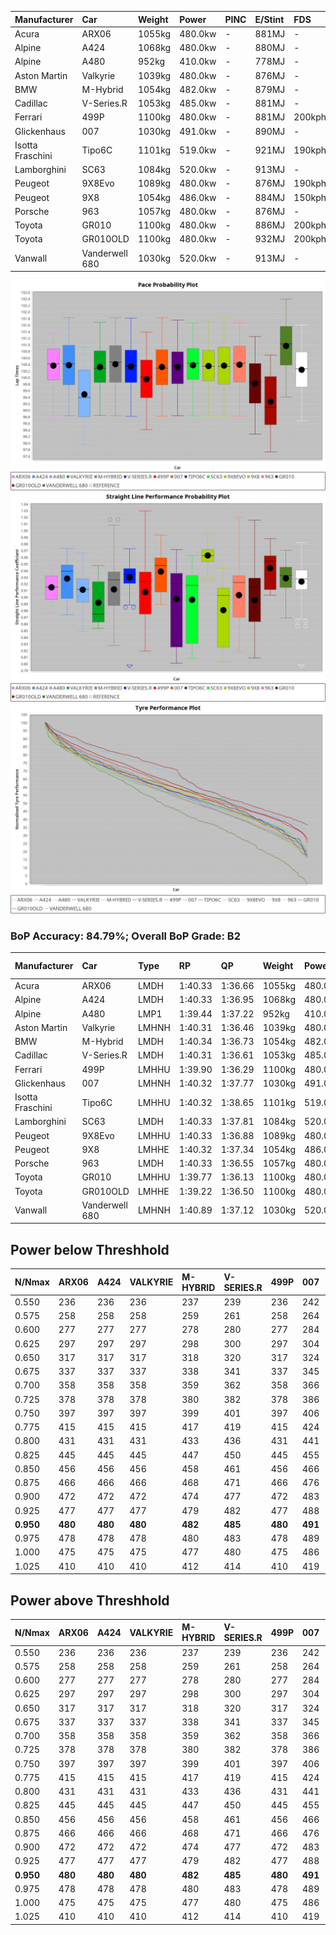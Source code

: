 | Manufacturer     | Car            | Weight | Power   | PINC    | E/Stint | FDS     |
|:-|:-|:-|:-|:-|:-|:-|
| Acura            | ARX06          | 1055kg | 480.0kw |    -    | 881MJ   |    -    |
| Alpine           | A424           | 1068kg | 480.0kw |    -    | 880MJ   |    -    |
| Alpine           | A480           | 952kg  | 410.0kw |    -    | 778MJ   |    -    |
| Aston Martin     | Valkyrie       | 1039kg | 480.0kw |    -    | 876MJ   |    -    |
| BMW              | M-Hybrid       | 1054kg | 482.0kw |    -    | 879MJ   |    -    |
| Cadillac         | V-Series.R     | 1053kg | 485.0kw |    -    | 881MJ   |    -    |
| Ferrari          | 499P           | 1100kg | 480.0kw |    -    | 881MJ   | 200kph  |
| Glickenhaus      | 007            | 1030kg | 491.0kw |    -    | 890MJ   |    -    |
| Isotta Fraschini | Tipo6C         | 1101kg | 519.0kw |    -    | 921MJ   | 190kph  |
| Lamborghini      | SC63           | 1084kg | 520.0kw |    -    | 913MJ   |    -    |
| Peugeot          | 9X8Evo         | 1089kg | 480.0kw |    -    | 876MJ   | 190kph  |
| Peugeot          | 9X8            | 1054kg | 486.0kw |    -    | 884MJ   | 150kph  |
| Porsche          | 963            | 1057kg | 480.0kw |    -    | 876MJ   |    -    |
| Toyota           | GR010          | 1100kg | 480.0kw |    -    | 886MJ   | 200kph  |
| Toyota           | GR010OLD       | 1100kg | 480.0kw |    -    | 932MJ   | 200kph  |
| Vanwall          | Vanderwell 680 | 1030kg | 520.0kw |    -    | 913MJ   |    -    |

![PACECHART](./IMG/AUTO.png)
![STRAIGHTLINEPERFORMANCECHART](./IMG/AUTO_sp.png)
![TYREPERFORMANCECHART](./IMG/AUTO_tw.png)

### BoP Accuracy: 84.79%; Overall BoP Grade: B2
| Manufacturer     | Car            | Type  | RP      | QP      | Weight | Power¹  | Threshhold | PINC    | Power²   | E/Stint | AVG Vmax  | FDS     | RDLC | L/Stint | BOP-Grade | Model Accuracy | Model Points | Match%  | SimDiff |
|:-|:-|:-|:-|:-|:-|:-|:-|:-|:-|:-|:-|:-|:-|:-|:-|:-|:-|:-|:-|
| Acura            | ARX06          | LMDH  | 1:40.33 | 1:36.66 | 1055kg | 480.0kw | 0.0kph     |    -    | 480.00kw |  881MJ  | 293.40kph |    -    | 1.01 | 29      | +B1       | 100.00%        | 996          | 89.84%  | #       |
| Alpine           | A424           | LMDH  | 1:40.33 | 1:36.95 | 1068kg | 480.0kw | 0.0kph     |    -    | 480.00kw |  880MJ  | 296.20kph |    -    | 0.99 | 29      | +B1       | 97.47%         | 1810         | 87.80%  | #       |
| Alpine           | A480           | LMP1  | 1:39.44 | 1:37.22 |  952kg | 410.0kw | 0.0kph     |    -    | 410.00kw |  778MJ  | 291.70kph |    -    | 0.98 | 27      | -D1       | 92.36%         | 1643         | 65.33%  | -0.11   |
| Aston Martin     | Valkyrie       | LMHNH | 1:40.31 | 1:36.46 | 1039kg | 480.0kw | 0.0kph     |    -    | 480.00kw |  876MJ  | 290.48kph |    -    | 1.04 | 29      | +B2       | 100.00%        | 466          | 82.20%  | #       |
| BMW              | M-Hybrid       | LMDH  | 1:40.34 | 1:36.73 | 1054kg | 482.0kw | 0.0kph     |    -    | 482.00kw |  879MJ  | 293.90kph |    -    | 1.01 | 29      | ~A1       | 100.00%        | 3339         | 96.28%  | #       |
| Cadillac         | V-Series.R     | LMDH  | 1:40.31 | 1:36.61 | 1053kg | 485.0kw | 0.0kph     |    -    | 485.00kw |  881MJ  | 295.26kph |    -    | 1.01 | 29      | +B1       | 99.00%         | 6039         | 88.87%  | #       |
| Ferrari          | 499P           | LMHHU | 1:39.90 | 1:36.29 | 1100kg | 480.0kw | 0.0kph     |    -    | 480.00kw |  881MJ  | 290.22kph | 200kph  | 1.01 | 29      | -B1       | 99.56%         | 7418         | 87.21%  | #       |
| Glickenhaus      | 007            | LMHNH | 1:40.32 | 1:37.77 | 1030kg | 491.0kw | 0.0kph     |    -    | 491.00kw |  890MJ  | 299.70kph |    -    | 0.97 | 29      | +A2       | 93.90%         | 2170         | 92.36%  | +0.15   |
| Isotta Fraschini | Tipo6C         | LMHHU | 1:40.32 | 1:38.65 | 1101kg | 519.0kw | 0.0kph     |    -    | 519.00kw |  921MJ  | 292.47kph | 190kph  | 1.03 | 29      | +C2       | 97.73%         | 129          | 70.43%  | #       |
| Lamborghini      | SC63           | LMDH  | 1:40.33 | 1:37.81 | 1084kg | 520.0kw | 0.0kph     |    -    | 520.00kw |  913MJ  | 293.18kph |    -    | 1.02 | 29      | +A2       | 100.00%        | 784          | 94.59%  | #       |
| Peugeot          | 9X8Evo         | LMHHU | 1:40.33 | 1:36.88 | 1089kg | 480.0kw | 0.0kph     |    -    | 480.00kw |  876MJ  | 300.07kph | 190kph  | 0.97 | 29      | +A2       | 100.00%        | 1889         | 94.89%  | #       |
| Peugeot          | 9X8            | LMHHE | 1:40.32 | 1:37.34 | 1054kg | 486.0kw | 0.0kph     |    -    | 486.00kw |  884MJ  | 288.56kph | 150kph  | 1.02 | 29      | ~A1       | 99.16%         | 4816         | 100.00% | +0.17   |
| Porsche          | 963            | LMDH  | 1:40.33 | 1:36.55 | 1057kg | 480.0kw | 0.0kph     |    -    | 480.00kw |  876MJ  | 291.47kph |    -    | 1.01 | 29      | ~A1       | 100.00%        | 14574        | 100.00% | #       |
| Toyota           | GR010          | LMHHU | 1:39.77 | 1:36.13 | 1100kg | 480.0kw | 0.0kph     |    -    | 480.00kw |  886MJ  | 288.19kph | 200kph  | 1.01 | 29      | -B2       | 97.78%         | 5323         | 80.87%  | #       |
| Toyota           | GR010OLD       | LMHHE | 1:39.22 | 1:36.50 | 1100kg | 480.0kw | 0.0kph     |    -    | 480.00kw |  932MJ  | 295.74kph | 200kph  | 1.00 | 29      | -E2       | 94.52%         | 690          | 51.64%  | +1.38   |
| Vanwall          | Vanderwell 680 | LMHNH | 1:40.89 | 1:37.12 | 1030kg | 520.0kw | 0.0kph     |    -    | 520.00kw |  913MJ  | 301.13kph |    -    | 1.01 | 29      | +C2       | 95.37%         | 639          | 74.35%  | +0.04   |

## Power below Threshhold
| N/Nmax    | ARX06   | A424    | VALKYRIE | M-HYBRID | V-SERIES.R | 499P    | 007     | TIPO6C  | SC63    | 9X8EVO  | 9X8     | 963     | GR010   | GR010OLD | VANDERWELL 680 | ​     | RPM      | A480    |
|:-|:-|:-|:-|:-|:-|:-|:-|:-|:-|:-|:-|:-|:-|:-|:-|:-|:-|:-|
|  0.550    |  236    |  236    |  236     |  237     |  239       |  236    |  242    |  256    |  256    |  236    |  239    |  236    |  236    |  236     |  256           |  ​    |   --     |   -     |
|  0.575    |  258    |  258    |  258     |  259     |  261       |  258    |  264    |  279    |  279    |  258    |  261    |  258    |  258    |  258     |  279           |  ​    |   --     |   -     |
|  0.600    |  277    |  277    |  277     |  278     |  280       |  277    |  284    |  299    |  300    |  277    |  281    |  277    |  277    |  277     |  300           |  ​    |   --     |   -     |
|  0.625    |  297    |  297    |  297     |  298     |  300       |  297    |  304    |  321    |  322    |  297    |  301    |  297    |  297    |  297     |  322           |  ​    |   --     |   -     |
|  0.650    |  317    |  317    |  317     |  318     |  320       |  317    |  324    |  342    |  343    |  317    |  321    |  317    |  317    |  317     |  343           |  ​    |   --     |   -     |
|  0.675    |  337    |  337    |  337     |  338     |  341       |  337    |  345    |  364    |  365    |  337    |  341    |  337    |  337    |  337     |  365           |  ​    |   --     |   -     |
|  0.700    |  358    |  358    |  358     |  359     |  362       |  358    |  366    |  386    |  387    |  358    |  362    |  358    |  358    |  358     |  387           |  ​    |   --     |   -     |
|  0.725    |  378    |  378    |  378     |  380     |  382       |  378    |  386    |  408    |  409    |  378    |  383    |  378    |  378    |  378     |  409           |  ​    |   --     |   -     |
|  0.750    |  397    |  397    |  397     |  399     |  401       |  397    |  406    |  429    |  430    |  397    |  402    |  397    |  397    |  397     |  430           |  ​    |   --     |   -     |
|  0.775    |  415    |  415    |  415     |  417     |  419       |  415    |  424    |  448    |  449    |  415    |  420    |  415    |  415    |  415     |  449           |  ​    |  5000    |  241    |
|  0.800    |  431    |  431    |  431     |  433     |  436       |  431    |  441    |  466    |  467    |  431    |  436    |  431    |  431    |  431     |  467           |  ​    |  5500    |  284    |
|  0.825    |  445    |  445    |  445     |  447     |  450       |  445    |  455    |  481    |  482    |  445    |  451    |  445    |  445    |  445     |  482           |  ​    |  6000    |  318    |
|  0.850    |  456    |  456    |  456     |  458     |  461       |  456    |  466    |  493    |  494    |  456    |  462    |  456    |  456    |  456     |  494           |  ​    |  6500    |  359    |
|  0.875    |  466    |  466    |  466     |  468     |  471       |  466    |  476    |  504    |  505    |  466    |  472    |  466    |  466    |  466     |  505           |  ​    |  7000    |  401    |
|  0.900    |  472    |  472    |  472     |  474     |  477       |  472    |  483    |  511    |  512    |  472    |  478    |  472    |  472    |  472     |  512           |  ​    |  7500    |  411    |
|  0.925    |  477    |  477    |  477     |  479     |  482       |  477    |  488    |  516    |  517    |  477    |  483    |  477    |  477    |  477     |  517           |  ​    |  8000    |  407    |
| **0.950** | **480** | **480** | **480**  | **482**  | **485**    | **480** | **491** | **519** | **520** | **480** | **486** | **480** | **480** | **480**  | **520**        | **​** | **8500** | **410** |
|  0.975    |  478    |  478    |  478     |  480     |  483       |  478    |  489    |  517    |  518    |  478    |  484    |  478    |  478    |  478     |  518           |  ​    |  9000    |  205    |
|  1.000    |  475    |  475    |  475     |  477     |  480       |  475    |  486    |  513    |  514    |  475    |  481    |  475    |  475    |  475     |  514           |  ​    |   --     |   -     |
|  1.025    |  410    |  410    |  410     |  412     |  414       |  410    |  419    |  443    |  444    |  410    |  415    |  410    |  410    |  410     |  444           |  ​    |   --     |   -     |

## Power above Threshhold
| N/Nmax    | ARX06   | A424    | VALKYRIE | M-HYBRID | V-SERIES.R | 499P    | 007     | TIPO6C  | SC63    | 9X8EVO  | 9X8     | 963     | GR010   | GR010OLD | VANDERWELL 680 | ​     | RPM      | A480    |
|:-|:-|:-|:-|:-|:-|:-|:-|:-|:-|:-|:-|:-|:-|:-|:-|:-|:-|:-|
|  0.550    |  236    |  236    |  236     |  237     |  239       |  236    |  242    |  256    |  256    |  236    |  239    |  236    |  236    |  236     |  256           |  ​    |   --     |   -     |
|  0.575    |  258    |  258    |  258     |  259     |  261       |  258    |  264    |  279    |  279    |  258    |  261    |  258    |  258    |  258     |  279           |  ​    |   --     |   -     |
|  0.600    |  277    |  277    |  277     |  278     |  280       |  277    |  284    |  299    |  300    |  277    |  281    |  277    |  277    |  277     |  300           |  ​    |   --     |   -     |
|  0.625    |  297    |  297    |  297     |  298     |  300       |  297    |  304    |  321    |  322    |  297    |  301    |  297    |  297    |  297     |  322           |  ​    |   --     |   -     |
|  0.650    |  317    |  317    |  317     |  318     |  320       |  317    |  324    |  342    |  343    |  317    |  321    |  317    |  317    |  317     |  343           |  ​    |   --     |   -     |
|  0.675    |  337    |  337    |  337     |  338     |  341       |  337    |  345    |  364    |  365    |  337    |  341    |  337    |  337    |  337     |  365           |  ​    |   --     |   -     |
|  0.700    |  358    |  358    |  358     |  359     |  362       |  358    |  366    |  386    |  387    |  358    |  362    |  358    |  358    |  358     |  387           |  ​    |   --     |   -     |
|  0.725    |  378    |  378    |  378     |  380     |  382       |  378    |  386    |  408    |  409    |  378    |  383    |  378    |  378    |  378     |  409           |  ​    |   --     |   -     |
|  0.750    |  397    |  397    |  397     |  399     |  401       |  397    |  406    |  429    |  430    |  397    |  402    |  397    |  397    |  397     |  430           |  ​    |   --     |   -     |
|  0.775    |  415    |  415    |  415     |  417     |  419       |  415    |  424    |  448    |  449    |  415    |  420    |  415    |  415    |  415     |  449           |  ​    |  5000    |  241    |
|  0.800    |  431    |  431    |  431     |  433     |  436       |  431    |  441    |  466    |  467    |  431    |  436    |  431    |  431    |  431     |  467           |  ​    |  5500    |  284    |
|  0.825    |  445    |  445    |  445     |  447     |  450       |  445    |  455    |  481    |  482    |  445    |  451    |  445    |  445    |  445     |  482           |  ​    |  6000    |  318    |
|  0.850    |  456    |  456    |  456     |  458     |  461       |  456    |  466    |  493    |  494    |  456    |  462    |  456    |  456    |  456     |  494           |  ​    |  6500    |  359    |
|  0.875    |  466    |  466    |  466     |  468     |  471       |  466    |  476    |  504    |  505    |  466    |  472    |  466    |  466    |  466     |  505           |  ​    |  7000    |  401    |
|  0.900    |  472    |  472    |  472     |  474     |  477       |  472    |  483    |  511    |  512    |  472    |  478    |  472    |  472    |  472     |  512           |  ​    |  7500    |  411    |
|  0.925    |  477    |  477    |  477     |  479     |  482       |  477    |  488    |  516    |  517    |  477    |  483    |  477    |  477    |  477     |  517           |  ​    |  8000    |  407    |
| **0.950** | **480** | **480** | **480**  | **482**  | **485**    | **480** | **491** | **519** | **520** | **480** | **486** | **480** | **480** | **480**  | **520**        | **​** | **8500** | **410** |
|  0.975    |  478    |  478    |  478     |  480     |  483       |  478    |  489    |  517    |  518    |  478    |  484    |  478    |  478    |  478     |  518           |  ​    |  9000    |  205    |
|  1.000    |  475    |  475    |  475     |  477     |  480       |  475    |  486    |  513    |  514    |  475    |  481    |  475    |  475    |  475     |  514           |  ​    |   --     |   -     |
|  1.025    |  410    |  410    |  410     |  412     |  414       |  410    |  419    |  443    |  444    |  410    |  415    |  410    |  410    |  410     |  444           |  ​    |   --     |   -     |
